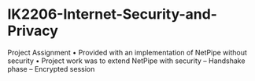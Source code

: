 # IK2206-Internet-Security-and-Privacy

Project Assignment
• Provided with an implementation of NetPipe without security
• Project work was to extend NetPipe with security
– Handshake phase
– Encrypted session

